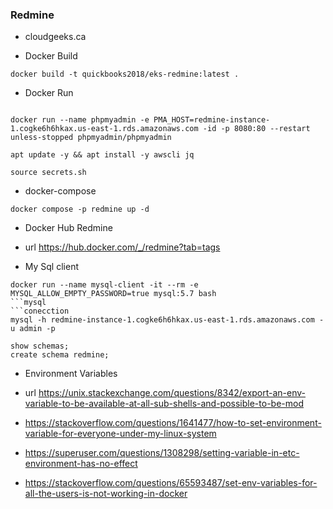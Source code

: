 ###  Redmine

- cloudgeeks.ca

- Docker Build

```
docker build -t quickbooks2018/eks-redmine:latest .
```

- Docker Run

```

docker run --name phpmyadmin -e PMA_HOST=redmine-instance-1.cogke6h6hkax.us-east-1.rds.amazonaws.com -id -p 8080:80 --restart unless-stopped phpmyadmin/phpmyadmin

apt update -y && apt install -y awscli jq

source secrets.sh
```

- docker-compose

```redmine
docker compose -p redmine up -d
```
- Docker Hub Redmine

- url https://hub.docker.com/_/redmine?tab=tags

- My Sql client
```mysql
docker run --name mysql-client -it --rm -e MYSQL_ALLOW_EMPTY_PASSWORD=true mysql:5.7 bash
```mysql
```conecction
mysql -h redmine-instance-1.cogke6h6hkax.us-east-1.rds.amazonaws.com -u admin -p
```
```DB
show schemas;
create schema redmine;
```

- Environment Variables
- url https://unix.stackexchange.com/questions/8342/export-an-env-variable-to-be-available-at-all-sub-shells-and-possible-to-be-mod

- https://stackoverflow.com/questions/1641477/how-to-set-environment-variable-for-everyone-under-my-linux-system

- https://superuser.com/questions/1308298/setting-variable-in-etc-environment-has-no-effect

- https://stackoverflow.com/questions/65593487/set-env-variables-for-all-the-users-is-not-working-in-docker